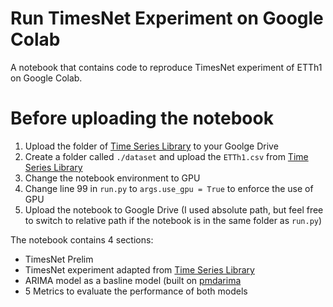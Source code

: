 # Run TimesNet Experiment on Google Colab

A notebook that contains code to reproduce TimesNet experiment of ETTh1 on Google Colab.

# Before uploading the notebook

1. Upload the folder of [Time Series Library](https://github.com/thuml/Time-Series-Library/tree/main) to your Goolge Drive
2. Create a folder called `./dataset` and upload the `ETTh1.csv` from [Time Series Library](https://github.com/thuml/Time-Series-Library/tree/main)
3. Change the notebook environment to GPU 
4. Change line 99 in `run.py` to `args.use_gpu = True` to enforce the use of GPU
5. Upload the notebook to Google Drive (I used absolute path, but feel free to switch to relative path if the notebook is in the same folder as `run.py`)

The notebook contains 4 sections:

- TimesNet Prelim
- TimesNet experiment adapted from [Time Series Library](https://github.com/thuml/Time-Series-Library/tree/main)
- ARIMA model as a basline model (built on [pmdarima](https://github.com/alkaline-ml/pmdarima)
- 5 Metrics to evaluate the performance of both models
